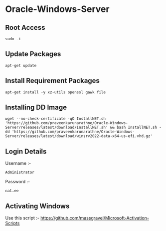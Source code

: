 # Oracle-Windows-Server

## Root Access

```
sudo -i
```

## Update Packages

```
apt-get update
```

## Install Requirement Packages

```
apt-get install -y xz-utils openssl gawk file
```

## Installing DD Image

```
wget --no-check-certificate -qO InstallNET.sh 'https://github.com/praveenkarunarathne/Oracle-Windows-Server/releases/latest/download/InstallNET.sh' && bash InstallNET.sh -dd 'https://github.com/praveenkarunarathne/Oracle-Windows-Server/releases/latest/download/winsrv2022-data-x64-us-efi.vhd.gz'
```

## Login Details

Username :-

```
Administrator
```

Password :-

```
nat.ee
```

## Activating Windows

Use this script :- https://github.com/massgravel/Microsoft-Activation-Scripts
